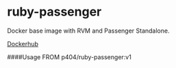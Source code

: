 # ruby-passenger
Docker base image with RVM and Passenger Standalone.

[Dockerhub](https://hub.docker.com/r/p404/ruby-passenger/)

####Usage 
FROM p404/ruby-passenger:v1
